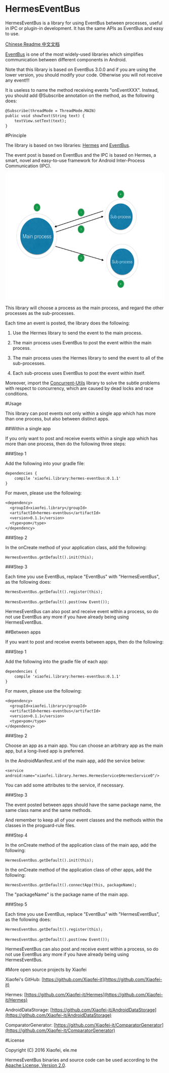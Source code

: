 # HermesEventBus

HermesEventBus is a library for using EventBus between processes, useful in IPC or plugin-in
development. It has the same APIs as EventBus and easy to use.

[Chinese Readme 中文文档](README-zh-CN.md)

[EventBus](https://github.com/greenrobot/EventBus) is one of the most widely-used libraries which
simplifies communication between different components in Android.

Note that this library is based on EventBus 3.0.0 and if you are using the lower version, you should
modify your code. Otherwise you will not receive any event!!!

It is useless to name the method receiving events "onEventXXX". Instead, you should add @Subscribe
annotation on the method, as the following does:

```
@Subscribe(threadMode = ThreadMode.MAIN)
public void showText(String text) {
    textView.setText(text);
}
```

#Principle

The library is based on two libraries: [Hermes](https://github.com/Xiaofei-it/Hermes) and
[EventBus](https://github.com/greenrobot/EventBus).

The event post is based on EventBus and the IPC is based on Hermes, a smart, novel and easy-to-use
framework for Android Inter-Process Communication (IPC).

<img src="doc/figure.png" width="600" height="400"/>

This library will choose a process as the main process, and regard the other processes as the
sub-processes.

Each time an event is posted, the library does the following:

1. Use the Hermes library to send the event to the main process.

2. The main process uses EventBus to post the event within the main process.

3. The main process uses the Hermes library to send the event to all of the sub-processes.

4. Each sub-process uses EventBus to post the event within itself.

Moreover, import the [Concurrent-Utils](https://github.com/Xiaofei-it/Concurrent-Utils) library to
solve the subtle problems with respect to concurrency, which are caused by dead locks and race
conditions.

#Usage

This library can post events not only within a single app which has more than one process, but also
between distinct apps.

##Within a single app

If you only want to post and receive events within a single app which has more than one process,
then do the following three steps:

###Step 1

Add the following into your gradle file:

```
dependencies {
    compile 'xiaofei.library:hermes-eventbus:0.1.1'
}
```

For maven, please use the following:

```
<dependency>
  <groupId>xiaofei.library</groupId>
  <artifactId>hermes-eventbus</artifactId>
  <version>0.1.1</version>
  <type>pom</type>
</dependency>
```

###Step 2

In the onCreate method of your application class, add the following:

```
HermesEventBus.getDefault().init(this);
```

###Step 3

Each time you use EventBus, replace "EventBus" with "HermesEventBus", as the following does:

```
HermesEventBus.getDefault().register(this);

HermesEventBus.getDefault().post(new Event());
```

HermesEventBus can also post and receive event within a process, so do not use EventBus any more if
you have already being using HermesEventBus.

##Between apps

If you want to post and receive events between apps, then do the following:


###Step 1

Add the following into the gradle file of each app:

```
dependencies {
    compile 'xiaofei.library:hermes-eventbus:0.1.1'
}
```

For maven, please use the following:

```
<dependency>
  <groupId>xiaofei.library</groupId>
  <artifactId>hermes-eventbus</artifactId>
  <version>0.1.1</version>
  <type>pom</type>
</dependency>
```

###Step 2

Choose an app as a main app. You can choose an arbitrary app as the main app, but a long-lived app
is preferred.

In the AndroidManifest.xml of the main app, add the service below:

```
<service android:name="xiaofei.library.hermes.HermesService$HermesService0"/>
```

You can add some attributes to the service, if necessary.

###Step 3

The event posted between apps should have the same package name, the same class name and the same
methods.

And remember to keep all of your event classes and the methods within the classes in the
proguard-rule files.

###Step 4

In the onCreate method of the application class of the main app, add the following:

```
HermesEventBus.getDefault().init(this);
```

In the onCreate method of the application class of other apps, add the following:

```
HermesEventBus.getDefault().connectApp(this, packageName);
```

The "packageName" is the package name of the main app.

###Step 5

Each time you use EventBus, replace "EventBus" with "HermesEventBus", as the following does:

```
HermesEventBus.getDefault().register(this);

HermesEventBus.getDefault().post(new Event());
```

HermesEventBus can also post and receive event within a process, so do not use EventBus any more if
you have already being using HermesEventBus.

#More open source projects by Xiaofei

Xiaofei's GitHub: [https://github.com/Xiaofei-it](https://github.com/Xiaofei-it)

Hermes: [https://github.com/Xiaofei-it/Hermes](https://github.com/Xiaofei-it/Hermes)

AndroidDataStorage: [https://github.com/Xiaofei-it/AndroidDataStorage](https://github.com/Xiaofei-it/AndroidDataStorage)

ComparatorGenerator: [https://github.com/Xiaofei-it/ComparatorGenerator](https://github.com/Xiaofei-it/ComparatorGenerator)

#License

Copyright (C) 2016 Xiaofei, ele.me

HermesEventBus binaries and source code can be used according to the [Apache License, Version 2.0](http://www.apache.org/licenses/LICENSE-2.0.html).
